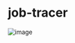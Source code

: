 # job-tracer

![image](https://user-images.githubusercontent.com/75869500/125496797-b383ccbd-588c-428f-a448-e0cfa440a5fd.png)


